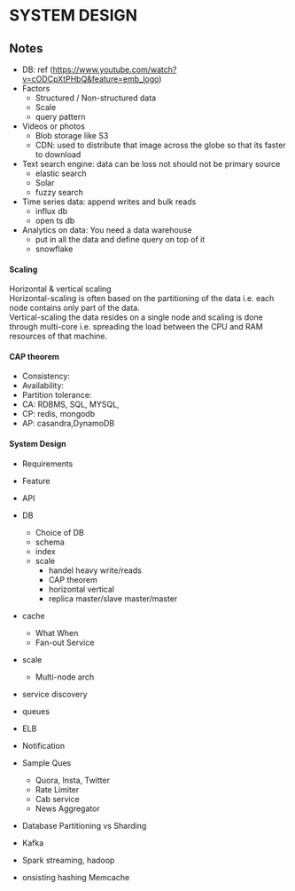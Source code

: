 # SYSTEM DESIGN
## Notes

- DB: ref (https://www.youtube.com/watch?v=cODCpXtPHbQ&feature=emb_logo)
- Factors
    - Structured / Non-structured data
	- Scale
	- query pattern
- Videos or photos
	- Blob storage like S3
	- CDN: used to distribute that image across the globe so that its faster to download
- Text search engine: data can be loss not should not be primary source
	- elastic search
	- Solar
	- fuzzy search
- Time series data: append writes and bulk reads
	- influx db
	- open ts db
- Analytics on data: You need a data warehouse
	- put in all the data and define query on top of it
	- snowflake

#### Scaling
Horizontal & vertical scaling \
Horizontal-scaling is often based on the partitioning of the data i.e. each node contains only part of the data. \
Vertical-scaling the data resides on a single node and scaling is done through multi-core i.e. spreading the load between the CPU and RAM resources of that machine.

#### CAP theorem
- Consistency: 
- Availability: 
- Partition tolerance:
- CA: RDBMS, SQL, MYSQL,
- CP: redis, mongodb
- AP: casandra,DynamoDB

#### System Design

- Requirements
- Feature
- API
- DB
    - Choice of DB
    - schema
    - index
    - scale
        - handel heavy write/reads
        - CAP theorem
        - horizontal vertical
        - replica master/slave master/master
- cache
    - What When
    - Fan-out Service
- scale
    - Multi-node arch
- service discovery
- queues
- ELB
- Notification
- Sample Ques
    - Quora, Insta, Twitter
    - Rate Limiter
    - Cab service
    - News Aggregator

- Database Partitioning vs Sharding
- Kafka
- Spark streaming, hadoop
- onsisting hashing Memcache
